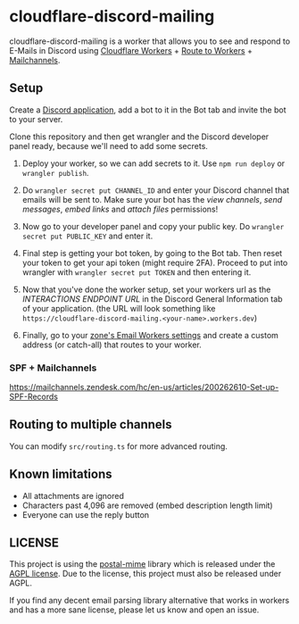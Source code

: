 
# cloudflare-discord-mailing

cloudflare-discord-mailing is a worker that allows you to see and respond to E-Mails in
Discord using [Cloudflare Workers][1] + [Route to Workers][2] + [Mailchannels][3].

## Setup

Create a [Discord application](https://discord.com/developers/applications), add
a bot to it in the Bot tab and invite the bot to your server.

Clone this repository and then get wrangler and the Discord developer panel ready,
because we'll need to add some secrets.

1. Deploy your worker, so we can add secrets to it. Use `npm run deploy` or
`wrangler publish`.

2. Do `wrangler secret put CHANNEL_ID` and enter your Discord channel that
emails will be sent to. Make sure your bot has the *view channels*,
*send messages*, *embed links* and *attach files* permissions!

3. Now go to your developer panel and copy your public key.
Do `wrangler secret put PUBLIC_KEY` and enter it.

4. Final step is getting your bot token, by going to the Bot tab. Then reset
your token to get your api token (might require 2FA). Proceed to put into
wrangler with `wrangler secret put TOKEN` and then entering it.

5. Now that you've done the worker setup, set your workers url as the
*INTERACTIONS ENDPOINT URL* in the Discord General Information tab of your application.
(the URL will look something like `https://cloudflare-discord-mailing.<your-name>.workers.dev`)

6. Finally, go to your [zone's Email Workers settings][4] and create a
custom address (or catch-all) that routes to your worker.

### SPF + Mailchannels

https://mailchannels.zendesk.com/hc/en-us/articles/200262610-Set-up-SPF-Records

## Routing to multiple channels

You can modify `src/routing.ts` for more advanced routing.

## Known limitations

- All attachments are ignored
- Characters past 4,096 are removed (embed description length limit)
- Everyone can use the reply button

## LICENSE

This project is using the [postal-mime][5] library which is released under the
[AGPL license][6].
Due to the license, this project must also be released under AGPL.

If you find any decent email parsing library alternative that works in workers
and has a more sane license, please let us know and open an issue.


[1]: https://workers.cloudflare.com
[2]: https://blog.cloudflare.com/announcing-route-to-workers/
[3]: https://blog.cloudflare.com/sending-email-from-workers-with-mailchannels/
[4]: https://dash.cloudflare.com/?to=/:account/:zone/email/routing/routes
[5]: https://github.com/postalsys/postal-mime
[6]: https://github.com/postalsys/postal-mime/blob/master/LICENSE.txt

